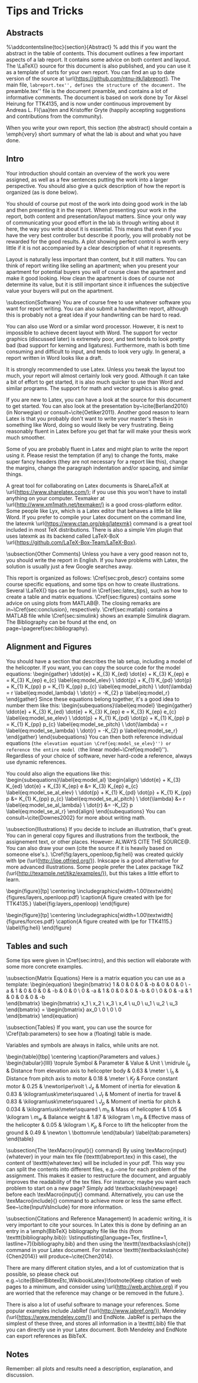 # Tips and Tricks

## Abstracts
%\addcontentsline{toc}{section}{Abstract} % add this if you want the abstract in the table of contents.
  This document outlines a few important aspects of a lab report. It contains some advice on both content and layout. The \LaTeX{} source for this document is also published, and you can use it as a template of sorts for your own report. You can find an up to date version of the source at \url{https://github.com/ntnu-itk/labreport}. The main file, ``labreport.tex'', defines the structure of the document. The ``preamble.tex'' file is the document preamble, and contains a lot of informative comments. The document is based on work done by Tor Aksel Heirung for TTK4135, and is now under continuous improvement by Andreas L. Fl{\aa}ten and Kristoffer Gryte (happily accepting suggestions and contributions from the community).

When you write your own report, this section (the abstract) should contain a \emph{very} short summary of what the lab is about and what you have done.

## Intro
Your introduction should contain an overview of the work you were assigned, as well as a few sentences putting the work into a larger perspective. You should also give a quick description of how the report is organized (as is done below).

You should of course put most of the work into doing good work in the lab and then presenting it in the report. When presenting your work in the report, both content and presentation/layout matters. Since your only way of communicating your good effort in the lab is through writing about it here, the way you write about it is essential. This means that even if you have the very best controller but describe it poorly, you will probably not be rewarded for the good results. A plot showing perfect control is worth very little if it is not accompanied by a clear description of what it represents.

Layout is naturally less important than content, but it still matters. You can think of report writing like selling an apartment; when you present your apartment for potential buyers you will of course clean the apartment and make it good looking. How clean the apartment is does of course not determine its value, but it is still important since it influences the subjective value your buyers will put on the apartment. 

\subsection{Software}
You are of course free to use whatever software you want for report writing. You can also submit a handwritten report, although this is probably not a great idea if your handwriting can be hard to read. 

You can also use Word or a similar word processor. However, it is next to impossible to achieve decent layout with Word. The support for vector graphics (discussed later) is extremely poor, and text tends to look pretty bad (bad support for kerning and ligatures). Furthermore, math is both time consuming and difficult to input, and tends to look very ugly. In general, a report written in Word looks like a draft.

It is strongly recommended to use Latex. Unless you tweak the layout too much, your report will almost certainly look very good. Although it can take a bit of effort to get started, it is also much quicker to use than Word and similar programs. The support for math and vector graphics is also great.

If you are new to Latex, you can have a look at the source for this document to get started. You can also look at the presentation by~\cite{Berland2010} (in Norwegian) or consult~\cite{Oetiker2011}. Another good reason to learn Latex is that you probably don't want to write your master's thesis in something like Word, doing so would likely be very frustrating. Being reasonably fluent in Latex before you get that far will make your thesis work much smoother.

Some of you are probably fluent in Latex and might plan to write the report using it. Please resist the temptation (if any) to change the fonts, make super fancy headers (they are not necessary for a report like this), change the margins, change the paragraph indentation and/or spacing, and similar things.

A great tool for collaborating on Latex documents is ShareLaTeX at \url{https://www.sharelatex.com/}; if you use this you won't have to install anything on your computer. Texmaker at \url{http://www.xm1math.net/texmaker/} is a good cross-platform editor. Some people like Lyx, which is a Latex editor that behaves a little bit like Word. If you prefer to compile your Latex document on the command line, the latexmk \url{https://www.ctan.org/pkg/latexmk} command is a great tool included in most TeX distributions. There is also a simple Vim plugin that uses latexmk as its backend called LaTeX-BoX \url{https://github.com/LaTeX-Box-Team/LaTeX-Box}.

\subsection{Other Comments}
Unless you have a very good reason not to, you should write the report in English. If you have problems with Latex, the solution is usually just a few Google searches away.

This report is organized as follows: \Cref{sec:prob_descr} contains some course specific equations, and some tips on how to create illustrations. Several \LaTeX{} tips can be found in \Cref{sec:latex_tips}, such as how to create a table and matrix equations. \Cref{sec:figures} contains some advice on using plots from MATLAB\@. The closing remarks are in~\Cref{sec:conclusion}, respectively. \Cref{sec:matlab} contains a MATLAB file while \Cref{sec:simulink} shows an example Simulink diagram. The Bibliography can be found at the end, on page~\pageref{sec:bibliography}.

## Alignment and Figures
You should have a section that describes the lab setup, including a model of the helicopter. If you want, you can copy the source code for the model equations:
\begin{gather}
	\ddot{e} + K_{3} K_{ed} \dot{e} + K_{3} K_{ep} e = K_{3} K_{ep} e_{c} \label{eq:model_elev} \\
	\ddot{p} + K_{1} K_{pd} \dot{p} + K_{1} K_{pp} p = K_{1} K_{pp} p_{c} \label{eq:model_pitch} \\
	\dot{\lambda} = r \label{eq:model_lambda} \\
	\dot{r} = -K_{2} p \label{eq:model_r} 
\end{gather}
Since these equations belong together, it's a good idea to number them like this:
\begin{subequations}\label{eq:model}
	\begin{gather}
		\ddot{e} + K_{3} K_{ed} \dot{e} + K_{3} K_{ep} e = K_{3} K_{ep} e_{c} \label{eq:model_se_elev} \\
		\ddot{p} + K_{1} K_{pd} \dot{p} + K_{1} K_{pp} p = K_{1} K_{pp} p_{c} \label{eq:model_se_pitch} \\
		\dot{\lambda} = r \label{eq:model_se_lambda} \\
		\dot{r} = -K_{2} p \label{eq:model_se_r} 
	\end{gather}
\end{subequations}
You can then both reference individual equations (``the elevation equation \Cref{eq:model_se_elev}'') or reference the entire model (``the linear model~\Cref{eq:model}''). Regardless of your choice of software, never hard-code a reference, always use dynamic references. 

You could also align the equations like this:
\begin{subequations}\label{eq:model_al}
	\begin{align}
		\ddot{e} + K_{3} K_{ed} \dot{e} + K_{3} K_{ep} e &= K_{3} K_{ep} e_{c} \label{eq:model_se_al_elev} \\
		\ddot{p} + K_{1} K_{pd} \dot{p} + K_{1} K_{pp} p &= K_{1} K_{pp} p_{c} \label{eq:model_se_al_pitch} \\
		\dot{\lambda} &= r \label{eq:model_se_al_lambda} \\
		\dot{r} &= -K_{2} p \label{eq:model_se_al_r} 
	\end{align}
\end{subequations}
You can consult~\cite{Downes2002} for more about writing math.


\subsection{Illustrations}
If you decide to include an illustration, that's great. You can in general copy figures and illustrations from the textbook, the assignement text, or other places. However: ALWAYS CITE THE SOURCE\@. You can also draw your own (cite the source if it is heavily based on someone else's.). \Cref{fig:layers_openloop,fig:heli} was created quickly with Ipe (\url{http://ipe.otfried.org/}). Inkscape is a good alternative for more advanced illustrations. Some people prefer the Latex package TikZ (\url{http://texample.net/tikz/examples/}), but this takes a little effort to learn.

\begin{figure}[tp]
	\centering
	\includegraphics[width=1.00\textwidth]{figures/layers_openloop.pdf}
	\caption{A figure created with Ipe for TTK4135.}
\label{fig:layers_openloop}
\end{figure}

\begin{figure}[tp]
	\centering
	\includegraphics[width=1.00\textwidth]{figures/forces.pdf}
	\caption{A figure created with Ipe for TTK4115.}
\label{fig:heli}
\end{figure}

## Tables and such
Some tips were given in \Cref{sec:intro}, and this section will elaborate with some more concrete examples.

\subsection{Matrix Equations}
Here is a matrix equation you can use as a template:
\begin{equation}
	\begin{bmatrix}
		1 &  0 &  0 & 0 & -b &  0 &  0 &  0 \\
		-a &  1 &  0 & 0 &  0 & -b &  0 &  0 \\
		0 & -a &  1 & 0 &  0 &  0 & -b &  0 \\
		0 &  0 & -a & 1 &  0 &  0 &  0 & -b                                
	\end{bmatrix}
	\begin{bmatrix} x_1 \\ x_2 \\ x_3 \\ x_4 \\ u_0 \\ u_1 \\ u_2 \\ u_3 \end{bmatrix}
	=
	\begin{bmatrix}
		ax_0 \\ 0 \\ 0 \\ 0      
	\end{bmatrix}
\end{equation}

\subsection{Tables}
If you want, you can use the source for \Cref{tab:parameters} to see how a (floating) table is made. 

Variables and symbols are always in italics, while units are not.

\begin{table}[tbp]
	\centering
	\caption{Parameters and values.}
	\begin{tabular}{llll}
		\toprule
		Symbol & Parameter & Value & Unit \\
		\midrule
		$l_a$ & Distance from elevation axis to helicopter body & $0.63$  & \meter                      \\
		$l_h$ & Distance from pitch axis to motor               & $0.18$  & \meter                      \\
		$K_f$ & Force constant motor                            & $0.25$  & \newton\per\volt            \\
		$J_e$ & Moment of inertia for elevation                 & $0.83$  & \kilogram\usk\meter\squared \\
		$J_t$ & Moment of inertia for travel                    & $0.83$  & \kilogram\usk\meter\squared \\
		$J_p$ & Moment of inertia for pitch                     & $0.034$ & \kilogram\usk\meter\squared \\
		$m_h$ & Mass of helicopter                              & $1.05$  & \kilogram                   \\
		$m_w$ & Balance weight                                  & $1.87$  & \kilogram                   \\
		$m_g$ & Effective mass of the helicopter                & $0.05$  & \kilogram                   \\
		$K_p$ & Force to lift the helicopter from the ground    & $0.49$  & \newton                     \\
		\bottomrule
	\end{tabular}
\label{tab:parameters}
\end{table}

\subsection{The \texMacro{input}{} command}
By using \texMacro{input}{whatever} in your main tex file (\texttt{labreport.tex} in this case), the content of \texttt{whatever.tex} will be included in your pdf. This way you can split the contents into different files, e.g.~one for each problem of the assignment. This makes it easier to restructure the document, and arguably improves the readability of the tex files. For instance; maybe you want each problem to start on a new page? Simply add \textbackslash{newpage} before each \texMacro{input}{} command. Alternatively, you can use the \texMacro{include}{} command to achieve more or less the same effect. See~\cite{InputVsInclude} for more information.

\subsection{Citations and Reference Management}
In academic writing, it is very important to cite your sources. In Latex this is done by defining an an entry in a \emph{BibTeX} bibliography file like this (from \texttt{bibliography.bib}):
\lstinputlisting[language=Tex, firstline=1, lastline=7]{bibliography.bib}
and then using the \texttt{\textbackslash{cite}} command in your Latex document. For instance \texttt{\textbackslash{cite}\{Chen2014\}} will produce~\cite{Chen2014}.

There are many different citation styles, and a lot of customization that is possible, so please check out e.g.~\cite{BiberBibtexEtc,WikibookLatex}\footnote{Keep citation of web pages to a minimum, and consider using \url{http://web.archive.org} if you are worried that the reference may change or be removed in the future.}.

There is also a lot of useful software to manage your references. Some popular examples include JabRef (\url{http://www.jabref.org/}), Mendeley (\url{https://www.mendeley.com/}) and EndNote. JabRef is perhaps the simplest of these three, and stores all information in a \texttt{.bib} file that you can directly use in your Latex document. Both Mendeley and EndNote can export references as BibTeX.


## Notes
Remember: all plots and results need a description, explanation, and discussion.